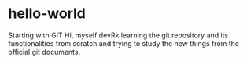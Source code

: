 # hello-world
Starting with GIT
Hi, myself devRk learning the git repository and its functionalities from scratch and trying to study the new things from the official git documents.
